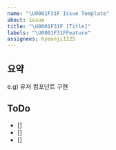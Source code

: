 ```yaml
---
name: "\U0001F31F Issue Template"
about: issue
title: "\U0001F31F [Title]"
labels: "\U0001F31FFeature"
assignees: hyeonji1125
---
```


## 요약

e.g) 유저 컴포넌트 구현

## ToDo

- []
- []
- []
